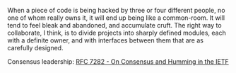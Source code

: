 
When a piece of code is being hacked by three or four different people,
no one of whom really owns it, it will end up being like a common-room.
It will tend to feel bleak and abandoned, and accumulate cruft. The
right way to collaborate, I think, is to divide projects into sharply
defined modules, each with a definite owner, and with interfaces between
them that are as carefully designed.

Consensus leadership:
[RFC 7282 - On Consensus and Humming in the IETF](https://datatracker.ietf.org/doc/html/rfc7282)
